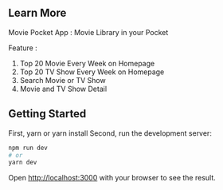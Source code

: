 ## Learn More

Movie Pocket App : Movie Library in your Pocket

Feature :

1. Top 20 Movie Every Week on Homepage
2. Top 20 TV Show Every Week on Homepage
3. Search Movie or TV Show
4. Movie and TV Show Detail

## Getting Started

First, yarn or yarn install
Second, run the development server:

```bash
npm run dev
# or
yarn dev
```

Open [http://localhost:3000](http://localhost:3000) with your browser to see the result.

